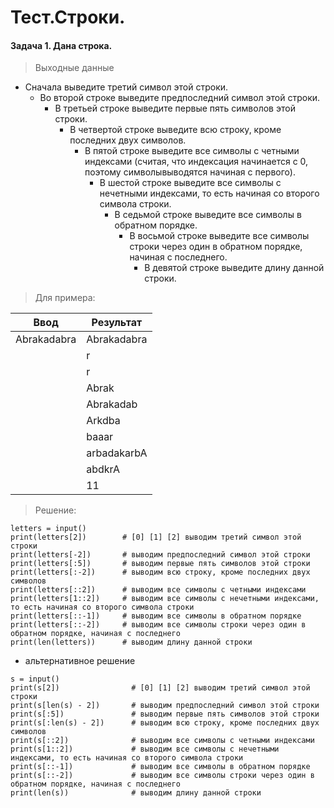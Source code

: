 # Тест.Строки.
#### Задача 1. Дана строка.
> Выходные данные
- Сначала выведите третий символ этой строки.
  - Во второй строке выведите предпоследний символ этой строки.
    - В третьей строке выведите первые пять символов этой строки.
      - В четвертой строке выведите всю строку, кроме последних двух символов.
        - В пятой строке выведите все символы с четными индексами (считая, что индексация начинается с 0, поэтому символывыводятся начиная с первого).
          - В шестой строке выведите все символы с нечетными индексами, то есть начиная со второго символа строки.
            - В седьмой строке выведите все символы в обратном порядке.
              - В восьмой строке выведите все символы строки через один в обратном порядке, начиная с последнего.
                - В девятой строке выведите длину данной строки.

> Для примера:

|Ввод          |Результат
|--------------|-----------------
|Abrakadabra   |Abrakadabra
|              |r
|              |r
|              |Abrak
|              |Abrakadab
|              |Arkdba
|              |baaar
|              |arbadakarbA
|              |abdkrA
|              |11

> Решение:

```
letters = input()
print(letters[2])        # [0] [1] [2] выводим третий символ этой строки
print(letters[-2])       # выводим предпоследний символ этой строки
print(letters[:5])       # выводим первые пять символов этой строки
print(letters[:-2])      # выводим всю строку, кроме последних двух символов
print(letters[::2])      # выводим все символы с четными индексами
print(letters[1::2])     # выводим все символы с нечетными индексами, то есть начиная со второго символа строки
print(letters[::-1])     # выводим все символы в обратном порядке
print(letters[::-2])     # выводим все символы строки через один в обратном порядке, начиная с последнего
print(len(letters))      # выводим длину данной строки
```
- альтернативное решение
```
s = input()
print(s[2])                # [0] [1] [2] выводим третий символ этой строки
print(s[len(s) - 2])       # выводим предпоследний символ этой строки
print(s[:5])               # выводим первые пять символов этой строки
print(s[:len(s) - 2])      # выводим всю строку, кроме последних двух символов
print(s[::2])              # выводим все символы с четными индексами
print(s[1::2])             # выводим все символы с нечетными индексами, то есть начиная со второго символа строки
print(s[::-1])             # выводим все символы в обратном порядке
print(s[::-2])             # выводим все символы строки через один в обратном порядке, начиная с последнего
print(len(s))              # выводим длину данной строки
```















































































































































